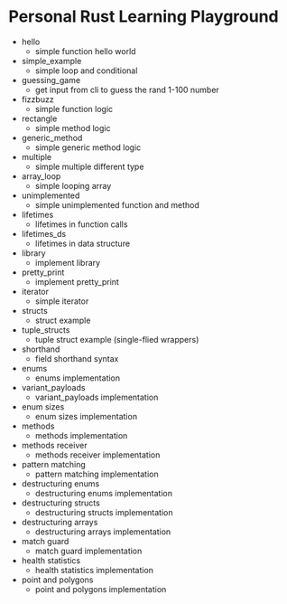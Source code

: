 # Personal Rust Learning Playground

- hello
  - simple function hello world
- simple_example
  - simple loop and conditional
- guessing_game
  - get input from cli to guess the rand 1-100 number
- fizzbuzz
  - simple function logic
- rectangle
  - simple method logic
- generic_method
  - simple generic method logic
- multiple
  - simple multiple different type
- array_loop
  - simple looping array
- unimplemented
  - simple unimplemented function and method
- lifetimes
  - lifetimes in function calls
- lifetimes_ds
  - lifetimes in data structure
- library
  - implement library
- pretty_print
  - implement pretty_print
- iterator
  - simple iterator
- structs
  - struct example
- tuple_structs
  - tuple struct example (single-flied wrappers)
- shorthand
  - field shorthand syntax
- enums
  - enums implementation
- variant_payloads
  - variant_payloads implementation
- enum sizes
  - enum sizes implementation
- methods
  - methods implementation
- methods receiver
  - methods receiver implementation
- pattern matching
  - pattern matching implementation
- destructuring enums
  - destructuring enums implementation
- destructuring structs
  - destructuring structs implementation
- destructuring arrays
  - destructuring arrays implementation
- match guard
  - match guard implementation
- health statistics
  - health statistics implementation
- point and polygons
  - point and polygons implementation

